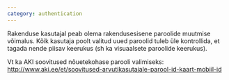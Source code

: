 ```yaml
---
category: authentication
---
```

Rakenduse kasutajal peab olema rakendusesisene paroolide muutmise võimalus. Kõik
kasutaja poolt valitud uued paroolid tuleb üle kontrollida, et tagada nende
piisav keerukus (sh ka visuaalsete paroolide keerukus).

Vt ka AKI soovitused nõuetekohase parooli valimiseks:  
<http://www.aki.ee/et/soovitused-arvutikasutajale-parool-id-kaart-mobiil-id>
